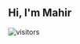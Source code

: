## Hi, I'm Mahir

![visitors](https://visitor-badge.glitch.me/badge?page_id=page.id&left_color=crimson&right_color=cyan)
